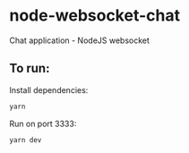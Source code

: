 # node-websocket-chat

Chat application - NodeJS websocket

## To run:
Install dependencies:
```bash
yarn
```
Run on port 3333:
```bash
yarn dev
```
